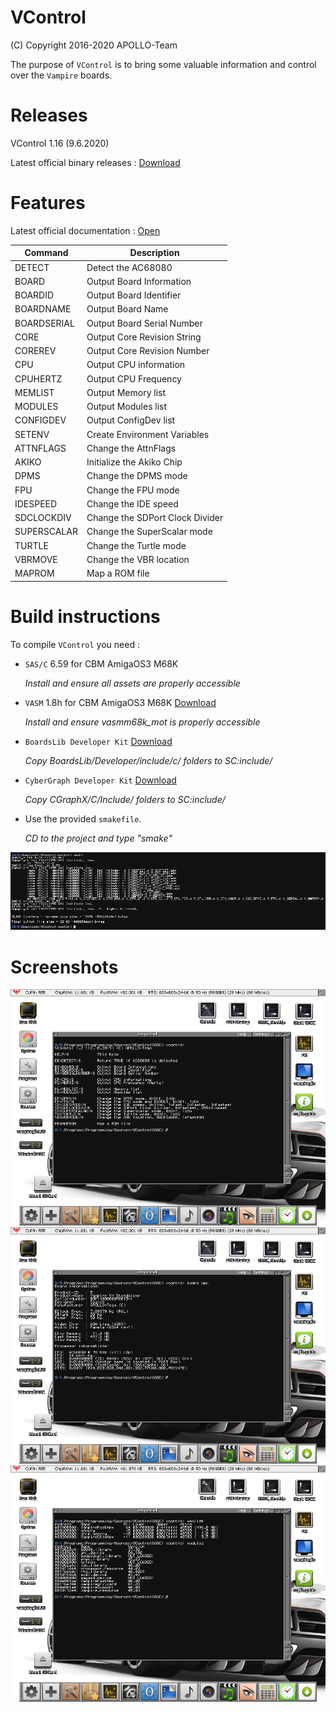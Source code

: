 # VControl

(C) Copyright 2016-2020 APOLLO-Team

The purpose of `VControl` is to bring some valuable information and control over the `Vampire` boards.


# Releases

VControl 1.16 (9.6.2020)

Latest official binary releases : [Download](https://www.apollo-accelerators.com/wiki/doku.php/saga:updates)


# Features

Latest official documentation : [Open](DOCUMENTATION.md#documentation)


Command | Description
------------ | -------------
DETECT | Detect the AC68080
BOARD | Output Board Information
BOARDID | Output Board Identifier
BOARDNAME | Output Board Name
BOARDSERIAL | Output Board Serial Number
CORE | Output Core Revision String
COREREV | Output Core Revision Number
CPU | Output CPU information
CPUHERTZ | Output CPU Frequency
MEMLIST | Output Memory list
MODULES | Output Modules list
CONFIGDEV | Output ConfigDev list
SETENV | Create Environment Variables
ATTNFLAGS | Change the AttnFlags
AKIKO | Initialize the Akiko Chip
DPMS | Change the DPMS mode
FPU | Change the FPU mode
IDESPEED | Change the IDE speed
SDCLOCKDIV | Change the SDPort Clock Divider
SUPERSCALAR | Change the SuperScalar mode
TURTLE | Change the Turtle mode
VBRMOVE | Change the VBR location
MAPROM | Map a ROM file


# Build instructions

To compile `VControl` you need :

* `SAS/C` 6.59 for CBM AmigaOS3 M68K

  _Install and ensure all assets are properly accessible_

* `VASM` 1.8h for CBM AmigaOS3 M68K [Download](http://sun.hasenbraten.de/vasm/bin/rel/vasmm68k_mot_os3.lha)

  _Install and ensure vasmm68k_mot is properly accessible_

* `BoardsLib Developer Kit` [Download](http://aminet.net/dev/misc/CGraphX-DevKit.lha)

  _Copy BoardsLib/Developer/include/c/ folders to SC:include/_

* `CyberGraph Developer Kit` [Download](http://aminet.net/util/libs/BoardsLib.lha)

  _Copy CGraphX/C/Include/ folders to SC:include/_

* Use the provided `smakefile`.

  _CD to the project and type "smake"_

<img src="BuildInstructions.png" />


# Screenshots

<img src="Screenshot01.png" />

<img src="Screenshot02.png" />

<img src="Screenshot03.png" />
